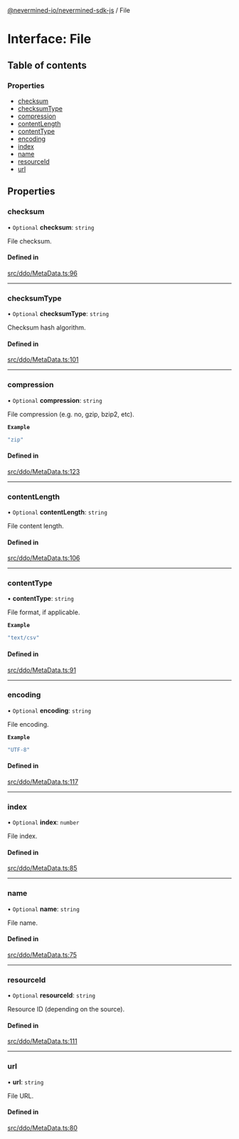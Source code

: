 [@nevermined-io/nevermined-sdk-js](../code-reference.md) / File

# Interface: File

## Table of contents

### Properties

- [checksum](File.md#checksum)
- [checksumType](File.md#checksumtype)
- [compression](File.md#compression)
- [contentLength](File.md#contentlength)
- [contentType](File.md#contenttype)
- [encoding](File.md#encoding)
- [index](File.md#index)
- [name](File.md#name)
- [resourceId](File.md#resourceid)
- [url](File.md#url)

## Properties

### checksum

• `Optional` **checksum**: `string`

File checksum.

#### Defined in

[src/ddo/MetaData.ts:96](https://github.com/nevermined-io/sdk-js/blob/416920b/src/ddo/MetaData.ts#L96)

___

### checksumType

• `Optional` **checksumType**: `string`

Checksum hash algorithm.

#### Defined in

[src/ddo/MetaData.ts:101](https://github.com/nevermined-io/sdk-js/blob/416920b/src/ddo/MetaData.ts#L101)

___

### compression

• `Optional` **compression**: `string`

File compression (e.g. no, gzip, bzip2, etc).

**`Example`**

```ts
"zip"
```

#### Defined in

[src/ddo/MetaData.ts:123](https://github.com/nevermined-io/sdk-js/blob/416920b/src/ddo/MetaData.ts#L123)

___

### contentLength

• `Optional` **contentLength**: `string`

File content length.

#### Defined in

[src/ddo/MetaData.ts:106](https://github.com/nevermined-io/sdk-js/blob/416920b/src/ddo/MetaData.ts#L106)

___

### contentType

• **contentType**: `string`

File format, if applicable.

**`Example`**

```ts
"text/csv"
```

#### Defined in

[src/ddo/MetaData.ts:91](https://github.com/nevermined-io/sdk-js/blob/416920b/src/ddo/MetaData.ts#L91)

___

### encoding

• `Optional` **encoding**: `string`

File encoding.

**`Example`**

```ts
"UTF-8"
```

#### Defined in

[src/ddo/MetaData.ts:117](https://github.com/nevermined-io/sdk-js/blob/416920b/src/ddo/MetaData.ts#L117)

___

### index

• `Optional` **index**: `number`

File index.

#### Defined in

[src/ddo/MetaData.ts:85](https://github.com/nevermined-io/sdk-js/blob/416920b/src/ddo/MetaData.ts#L85)

___

### name

• `Optional` **name**: `string`

File name.

#### Defined in

[src/ddo/MetaData.ts:75](https://github.com/nevermined-io/sdk-js/blob/416920b/src/ddo/MetaData.ts#L75)

___

### resourceId

• `Optional` **resourceId**: `string`

Resource ID (depending on the source).

#### Defined in

[src/ddo/MetaData.ts:111](https://github.com/nevermined-io/sdk-js/blob/416920b/src/ddo/MetaData.ts#L111)

___

### url

• **url**: `string`

File URL.

#### Defined in

[src/ddo/MetaData.ts:80](https://github.com/nevermined-io/sdk-js/blob/416920b/src/ddo/MetaData.ts#L80)
